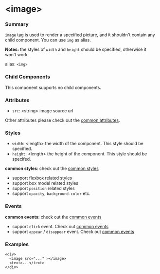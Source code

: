 # &lt;image&gt;

### Summary

`image` tag is used to render a specified picture, and it shouldn't contain any child component. You can use `img` as alias.

**Notes:** the styles of `width` and `height` should be specified, otherwise it won't work.

alias: `<img>`

### Child Components

This component supports no child components.

### Attributes

- `src`: &lt;string&gt; image source url

Other attributes please check out the [common attributes](../references/common-attrs.md).

### Styles

- `width`: &lt;length&gt; the width of the component. This style should be specified.
- `height`: &lt;length&gt; the height of the component. This style should be specifed.

**common styles**: check out the [common styles](../references/common-attrs.md)

- support flexbox related styles
- support box model related styles
- support ``position`` related styles
- support ``opacity``, ``background-color`` etc.

### Events

**common events**: check out the [common events](../references/common-event.md)

- support `click` event. Check out [common events](../references/common-event.md)
- support `appear` / `disappear` event. Check out [common events](../references/common-event.md)

### Examples

```
<div>
  <image src="..." ></image>
  <text>...</text>
</div>
```
